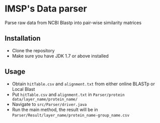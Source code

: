 # IMSP's Data parser

Parse raw data from NCBI Blastp into pair-wise similarity matrices

## Installation

- Clone the repository
- Make sure you have JDK 1.7 or above installed

## Usage

- Obtain ```hitTable.csv``` and ```alignment.txt``` from either online BLASTp or Local Blast
- Put ```hitTable.csv``` and ```alignment.txt``` in ```Parser/protein data/layer_name/protein_name/```
- Navigate to ```src/Parser/driver.java```
- Run the main method, the result will be in ```Parser/Result/layer_name/protein_name-group_name.csv```
